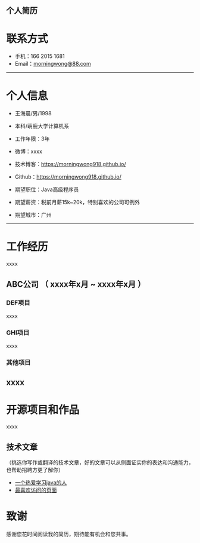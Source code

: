 ## 个人简历

# 联系方式
- 手机：166 2015 1681
- Email：morningwong@88.com
---

# 个人信息

 - 王海晨/男/1998
 - 本科/萌鹿大学计算机系 
 - 工作年限：3年
 - 微博：xxxx 
 - 技术博客：https://morningwong918.github.io/
 - Github：https://morningwong918.github.io/ 

 - 期望职位：Java高级程序员
 - 期望薪资：税前月薪15k~20k，特别喜欢的公司可例外
 - 期望城市：广州

---

# 工作经历
xxxx

## ABC公司 （ xxxx年x月 ~ xxxx年x月 ）

### DEF项目 
xxxx

### GHI项目 
xxxx

### 其他项目
xxxx
---

# 开源项目和作品
xxxx

## 技术文章
（挑选你写作或翻译的技术文章，好的文章可以从侧面证实你的表达和沟通能力，也帮助招聘方更了解你）

- [一个热爱学习java的人](http://www.itcast.cn/)
- [最喜欢访问的页面](http://www.itcast.cn/) 



# 致谢
感谢您花时间阅读我的简历，期待能有机会和您共事。  
